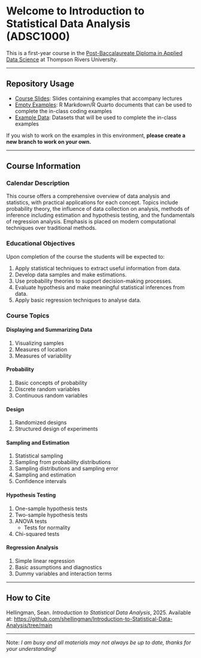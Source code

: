 # Welcome to Introduction to Statistical Data Analysis (ADSC1000)

This is a first-year course in the [Post-Baccalaureate Diploma in Applied Data Science](https://www.tru.ca/programs/catalogue/applied-data-science-post-baccalaureate-diploma.html) at Thompson Rivers University.

---
## Repository Usage

- [Course Slides](https://github.com/shellingman/Introduction-to-Statistical-Data-Analysis/tree/main/Course%20Slides): Slides containing examples that accompany lectures
- [Empty Examples](https://github.com/shellingman/Introduction-to-Statistical-Data-Analysis/tree/main/Empty%20Examples): R Markdown/R Quarto documents that can be used to complete the in-class coding examples
- [Example Data](https://github.com/shellingman/Introduction-to-Statistical-Data-Analysis/tree/main/Example%20Data): Datasets that will be used to complete the in-class examples

If you wish to work on the examples in this environment, **please create a new branch to work on your own.** 

---

## Course Information

### Calendar Description
This course offers a comprehensive overview of data analysis and statistics, with practical applications for each concept. Topics include probability theory, the influence of data collection on analysis, methods of inference including estimation and hypothesis testing, and the fundamentals of regression analysis. Emphasis is placed on modern computational techniques over traditional methods.

### Educational Objectives
Upon completion of the course the students will be expected to:
1. Apply statistical techniques to extract useful information from data.
2. Develop data samples and make estimations.
3. Use probability theories to support decision-making processes.
4. Evaluate hypothesis and make meaningful statistical inferences from data.
5. Apply basic regression techniques to analyse data.


### Course Topics
#### Displaying and Summarizing Data
1. Visualizing samples
2. Measures of location
3. Measures of variability
#### Probability
1. Basic concepts of probability
2. Discrete random variables
3. Continuous random variables
#### Design
1. Randomized designs
2. Structured design of experiments
#### Sampling and Estimation
1. Statistical sampling
2. Sampling from probability distributions
3. Sampling distributions and sampling error
4. Sampling and estimation
5. Confidence intervals
#### Hypothesis Testing
1. One-sample hypothesis tests
2. Two-sample hypothesis tests
3. ANOVA tests 
    - Tests for normality
4. Chi-squared tests
#### Regression Analysis
1. Simple linear regression
2. Basic assumptions and diagnostics
3. Dummy variables and interaction terms

---

## How to Cite

Hellingman, Sean. *Introduction to Statistical Data Analysis*, 2025. Available at: https://github.com/shellingman/Introduction-to-Statistical-Data-Analysis/tree/main

---

Note: *I am busy and all materials may not always be up to date, thanks for your understanding!*
